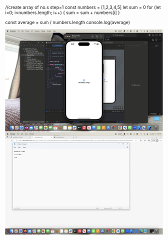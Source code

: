 //create array of no.s
step=1
const numbers = [1,2,3,4,5]
let sum = 0
for (let i=0; i<numbers.length; i++) {
    sum = sum + numbers[i]
}

const average = sum / numbers.length
console.log(average)


![screenshot](./images/screenshot.png)
![notepad](./images/notepad.png)
